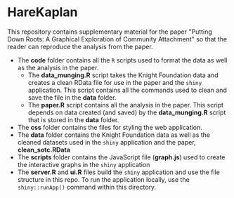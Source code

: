 HareKaplan
==========

This repository contains supplementary material for the paper "Putting Down Roots: A Graphical Exploration of Community Attachment" so that the reader can reproduce the analysis from the paper.

* The **code** folder contains all the `R` scripts used to format the data as well as the analysis in the paper.
    * The **data_munging.R** script takes the Knight Foundation data and creates a clean RData file for use in the paper and the `shiny` application. This script contains all the commands used to clean and save the file in the **data** folder.
    * The **paper.R** script contains all the analysis in the paper. This script depends on data created (and saved) by the **data_munging.R** script that is stored in the **data** folder.
* The **css** folder contains the files for styling the web application.
* The **data** folder contains the Knight Foundation data as well as the cleaned datasets used in the `shiny` application and the paper, **clean_sotc.RData**
* The **scripts** folder contains the JavaScript file (**graph.js**) used to create the interactive graphs in the `shiny` application
* The **server.R** and **ui.R** files build the `shiny` application and use the file structure in this repo. To run the application locally, use the `shiny::runApp()` command within this directory.

